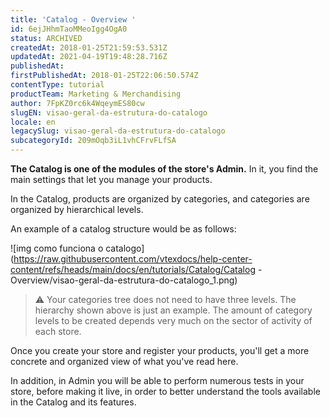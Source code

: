 ```yaml
---
title: 'Catalog - Overview '
id: 6ejJHhmTaoMMeoIgg4OgA0
status: ARCHIVED
createdAt: 2018-01-25T21:59:53.531Z
updatedAt: 2021-04-19T19:48:28.716Z
publishedAt: 
firstPublishedAt: 2018-01-25T22:06:50.574Z
contentType: tutorial
productTeam: Marketing & Merchandising
author: 7FpKZ0rc6k4WqeymES80cw
slugEN: visao-geral-da-estrutura-do-catalogo
locale: en
legacySlug: visao-geral-da-estrutura-do-catalogo
subcategoryId: 209mOqb3iL1vhCFrvFLfSA
---
```


__The Catalog is one of the modules of the store's Admin.__ In it, you find the main settings that let you manage your products.

In the Catalog, products are organized by categories, and categories are organized by hierarchical levels.

An example of a catalog structure would be as follows:

![img como funciona o catalogo](https://raw.githubusercontent.com/vtexdocs/help-center-content/refs/heads/main/docs/en/tutorials/Catalog/Catalog - Overview/visao-geral-da-estrutura-do-catalogo_1.png)

>⚠️ Your categories tree does not need to have three levels. The hierarchy shown above is just an example. The amount of category levels to be created depends very much on the sector of activity of each store.

Once you create your store and register your products, you'll get a more concrete and organized view of what you've read here.

In addition, in Admin you will be able to perform numerous tests in your store, before making it live, in order to better understand the tools available in the Catalog and its features.
